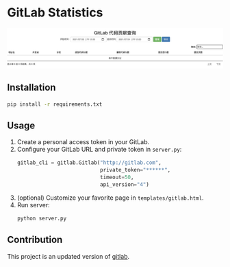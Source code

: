 # GitLab Statistics

![](./images/page.png)

## Installation
```bash
pip install -r requirements.txt
```

## Usage
1. Create a personal access token in your GitLab.
2. Configure your GitLab URL and private token in `server.py`:
    ```py
    gitlab_cli = gitlab.Gitlab("http://gitlab.com",
                               private_token="******",
                               timeout=50,
                               api_version="4")
    ```
3. (optional) Customize your favorite page in `templates/gitlab.html`.
4. Run server:
    ```bash
    python server.py
    ```

## Contribution
This project is an updated version of [gitlab](https://github.com/xiaoyaolaotou/gitlab).
